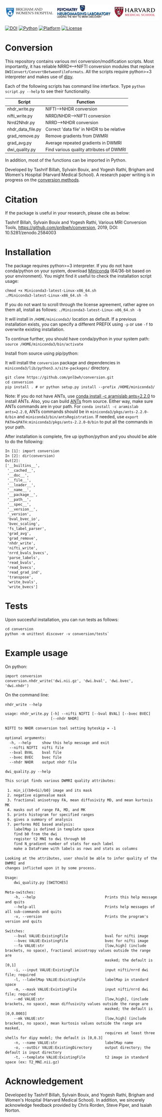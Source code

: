 ![](Misc/pnl-bwh-hms.png)

[![DOI](https://zenodo.org/badge/doi/10.5281/zenodo.2584003.svg)](https://doi.org/10.5281/zenodo.2584003) [![Python](https://img.shields.io/badge/Python-3.6-green.svg)]() [![Platform](https://img.shields.io/badge/Platform-linux--64%20%7C%20osx--64%20%7C%20win--64-orange.svg)]() [![License](https://img.shields.io/badge/License-MIT-yellow.svg)]()


# Conversion

This repository contains various mri conversion/modification scripts. Most importantly, it has reliable NRRD<-->NIFTI
conversion modules that replace `DWIConvert/ConvertBetweenFileFormats`. All the scripts require python>=3 interpreter
and makes use of [dipy](https://nipy.org/dipy).

Each of the following scripts has command line interface. Type `python script.py --help` to see their functionality.

| Script  | Function |
| ------------- | ------------- |
| nhdr_write.py | NIFTI-->NHDR conversion  |
| nifti_write.py | NRRD/NHDR-->NIFTI conversion  |
| Nrrd2Nhdr.py | NRRD-->NHDR conversion  |
| nhdr_data_file.py | Correct 'data file' in NHDR to be relative  |
| grad_remove.py | Remove gradients from DWMRI  |
| grad_avg.py | Average repeated gradients in DWMRI  |
| dwi_quality.py | Find various quality attributes of DWMRI  |

In addition, most of the functions can be imported in Python.


Developed by Tashrif Billah, Sylvain Bouix, and Yogesh Rathi, Brigham and Women's Hospital (Harvard Medical School).
A research paper writing is in progress on the [conversion methods](https://drive.google.com/open?id=10Z-qpGJugASmlx_un8M2KVOdFpYZtA9T).


# Citation

If the package is useful in your research, please cite as below:

Tashrif Billah, Sylvain Bouix and Yogesh Rathi, Various MRI Conversion Tools,
https://github.com/pnlbwh/conversion, 2019, DOI: 10.5281/zenodo.2584003



# Installation

The package requires python>=3 interpreter. If you do not have conda/python on your system,
download [Miniconda](https://conda.io/miniconda.html) (64/36-bit based on your environment).
You might find it useful to check the installation script usage:

```
chmod +x Miniconda3-latest-Linux-x86_64.sh
./Miniconda3-latest-Linux-x86_64.sh -h
```

If you do not want to scroll through the license agreement, rather agree on them all, install as follows:
`./Miniconda3-latest-Linux-x86_64.sh -b`

It will install in `/HOME/miniconda3/` location as default. If a previous installation exists,
you can specify a different PREFIX using `-p` or use `-f` to overwrite existing installation.


To continue further, you should have conda/python in your system path:
`source /HOME/miniconda3/bin/activate`


Install from source using pip/python:

It will install the `conversion` package and dependencies in 
`miniconda3/lib/python3.x/site-packages/` directory.

```
git clone https://github.com/pnlbwh/conversion.git
cd conversion
pip install . # or python setup.py install --prefix /HOME/miniconda3/
```

Note: If you do not have ANTs, use [conda install -c aramislab ants=2.2.0](https://anaconda.org/Aramislab/ants) 
to install ANTs. Also, you can build [ANTs](https://github.com/ANTsX/ANTs) from source. Either way, make sure 
ANTs commands are in your path. For `conda install -c aramislab ants=2.2.0`, ANTs commands should be in 
`miniconda3/pkgs/ants-2.2.0-0/bin` and `miniconda3/bin/antsRegistration`. If needed, use 
`export PATH=$PATH:miniconda3/pkgs/ants-2.2.0-0/bin` to put all the commands in your path.


After installation is complete, fire up ipython/python and you should be able to do the following:

```
In [1]: import conversion
In [2]: dir(conversion)
Out[2]:
['__builtins__',
 '__cached__',
 '__doc__',
 '__file__',
 '__loader__',
 '__name__',
 '__package__',
 '__path__',
 '__spec__',
 '__version__',
 '_version',
 'bval_bvec_io',
 'bvec_scaling',
 'fs_label_parser',
 'grad_avg',
 'grad_remove',
 'nhdr_write',
 'nifti_write',
 'nrrd_bvals_bvecs',
 'parse_labels',
 'read_bvals',
 'read_bvecs',
 'read_grad_ind',
 'transpose',
 'write_bvals',
 'write_bvecs']

```


# Tests

Upon succesful installation, you can run tests as follows:

```
cd conversion
python -m unittest discover -v conversion/tests`
```


# Example usage

On python:

```
import conversion
conversion.nhdr_write('dwi.nii.gz', 'dwi.bval', 'dwi.bvec', 'dwi.nhdr')
```

On the command line:

`nhdr_write --help`

```
usage: nhdr_write.py [-h] --nifti NIFTI [--bval BVAL] [--bvec BVEC]
                     [--nhdr NHDR]

NIFTI to NHDR conversion tool setting byteskip = -1

optional arguments:
  -h, --help     show this help message and exit
  --nifti NIFTI  nifti file
  --bval BVAL    bval file
  --bvec BVEC    bvec file
  --nhdr NHDR    output nhdr file

```


`dwi_quality.py --help`

```
This script finds various DWMRI quality attributes:

 1. min_i{(b0<Gi)/b0} image and its mask
 2. negative eigenvalue mask
 3. fractional anisotropy FA, mean diffusivity MD, and mean kurtosis MK
 4. masks out of range FA, MD, and MK
 5. prints histogram for specified ranges
 6. gives a summary of analysis
 7. performs ROI based analysis:
    labelMap is defined in template space
    find b0 from the dwi
    register t2 MNI to dwi through b0
    find N_gradient number of stats for each label
    make a DataFrame with labels as rows and stats as columns

Looking at the attributes, user should be able to infer quality of the DWMRI and
changes inflicted upon it by some process.

Usage:
    dwi_quality.py [SWITCHES]

Meta-switches:
    -h, --help                                Prints this help message and quits
    --help-all                                Prints help messages of all sub-commands and quits
    -v, --version                             Prints the program's version and quits

Switches:
    --bval VALUE:ExistingFile                 bval for nifti image
    --bvec VALUE:ExistingFile                 bvec for nifti image
    --fa VALUE:str                            [low,high] (include brackets, no space), fractional anisotropy values outside the range are
                                              masked; the default is [0,1]
    -i, --input VALUE:ExistingFile            input nifti/nrrd dwi file; required
    -l, --labelMap VALUE:ExistingFile         labelMap in standard space
    -m, --mask VALUE:ExistingFile             input nifti/nrrd dwi file; required
    --md VALUE:str                            [low,high], (include brackets, no space), mean diffusivity values outside the range are
                                              masked; the default is [0,0.0003]
    --mk VALUE:str                            [low,high] (include brackets, no space), mean kurtosis values outside the range are masked,
                                              requires at least three shells for dipy model; the default is [0,0.3]
    -n, --name VALUE:str                      labelMap name
    -o, --outDir VALUE:ExistingDirectory      output directory; the default is input directory
    -t, --template VALUE:ExistingFile         t2 image in standard space (ex: T2_MNI.nii.gz)

```


# Acknowledgement

Developed by Tashrif Billah, Sylvain Bouix, and Yogesh Rathi, Brigham and Women's Hospital (Harvard Medical School).
In addition, we sincerely acknowledge feedback provided by Chris Rorden, Steve Piper, and Isaiah Norton.